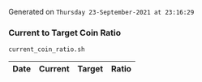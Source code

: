 Generated on `Thursday 23-September-2021 at 23:16:29`

### Current to Target Coin Ratio
`current_coin_ratio.sh`

Date|Current|Target|Ratio
---|---|---|---
